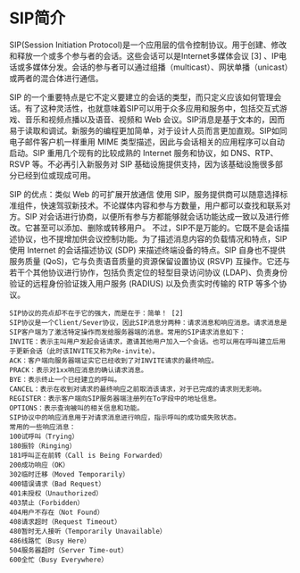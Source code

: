 # SIP简介 #

SIP(Session Initiation Protocol)是一个应用层的信令控制协议。用于创建、修改和释放一个或多个参与者的会话。这些会话可以是Internet多媒体会议 [3]  、IP电话或多媒体分发。会话的参与者可以通过组播（multicast）、网状单播（unicast）或两者的混合体进行通信。

SIP 的一个重要特点是它不定义要建立的会话的类型，而只定义应该如何管理会话。有了这种灵活性，也就意味着SIP可以用于众多应用和服务中，包括交互式游戏、音乐和视频点播以及语音、视频和 Web 会议。SIP消息是基于文本的，因而易于读取和调试。新服务的编程更加简单，对于设计人员而言更加直观。SIP如同电子邮件客户机一样重用 MIME 类型描述，因此与会话相关的应用程序可以自动启动。SIP 重用几个现有的比较成熟的 Internet 服务和协议，如 DNS、RTP、RSVP 等。不必再引入新服务对 SIP 基础设施提供支持，因为该基础设施很多部分已经到位或现成可用。

SIP 的优点：类似 Web 的可扩展开放通信
使用 SIP，服务提供商可以随意选择标准组件，快速驾驭新技术。不论媒体内容和参与方数量，用户都可以查找和联系对方。SIP 对会话进行协商，以便所有参与方都能够就会话功能达成一致以及进行修改。它甚至可以添加、删除或转移用户。
不过，SIP不是万能的。它既不是会话描述协议，也不提增加供会议控制功能。为了描述消息内容的负载情况和特点，SIP 使用 Internet 的会话描述协议 (SDP) 来描述终端设备的特点。SIP 自身也不提供服务质量 (QoS)，它与负责语音质量的资源保留设置协议 (RSVP) 互操作。它还与若干个其他协议进行协作，包括负责定位的轻型目录访问协议 (LDAP)、负责身份验证的远程身份验证拨入用户服务 (RADIUS) 以及负责实时传输的 RTP 等多个协议。

    SIP协议的亮点却不在于它的强大，而是在于：简单！ [2] 
    SIP协议是一个Client/Sever协议，因此SIP消息分两种：请求消息和响应消息。请求消息是SIP客户端为了激活特定操作而发给服务器端的消息。常用的SIP请求消息如下：
    INVITE：表示主叫用户发起会话请求，邀请其他用户加入一个会话。也可以用在呼叫建立后用于更新会话（此时该INVITE又称为Re-invite）。
    ACK：客户端向服务器端证实它已经收到了对INVITE请求的最终响应。
    PRACK：表示对1xx响应消息的确认请求消息。
    BYE：表示终止一个已经建立的呼叫。
    CANCEL：表示在收到对请求的最终响应之前取消该请求，对于已完成的请求则无影响。
    REGISTER：表示客户端向SIP服务器端注册列在To字段中的地址信息。
    OPTIONS：表示查询被叫的相关信息和功能。
    SIP协议中的响应消息用于对请求消息进行响应，指示呼叫的成功或失败状态。
    常用的一些响应消息：
    100试呼叫（Trying）
    180振铃（Ringing）
    181呼叫正在前转（Call is Being Forwarded）
    200成功响应（OK）
    302临时迁移（Moved Temporarily）
    400错误请求（Bad Request）
    401未授权（Unauthorized）
    403禁止（Forbidden）
    404用户不存在（Not Found）
    408请求超时（Request Timeout）
    480暂时无人接听（Temporarily Unavailable）
    486线路忙（Busy Here）
    504服务器超时（Server Time-out）
    600全忙（Busy Everywhere）
